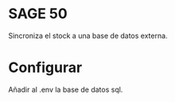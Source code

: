 # SAGE 50
Sincroniza el stock a una base de datos externa.

# Configurar
Añadir al .env la base de datos sql.
